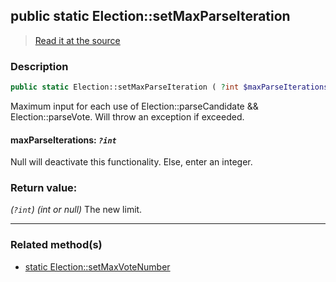 ## public static Election::setMaxParseIteration

> [Read it at the source](https://github.com/julien-boudry/Condorcet/blob/master/src/Election.php#L65)

### Description    

```php
public static Election::setMaxParseIteration ( ?int $maxParseIterations ): ?int
```

Maximum input for each use of Election::parseCandidate && Election::parseVote. Will throw an exception if exceeded.
    

#### **maxParseIterations:** *`?int`*   
Null will deactivate this functionality. Else, enter an integer.    


### Return value:   

*(`?int`)* *(int or null)* The new limit.


---------------------------------------

### Related method(s)      

* [static Election::setMaxVoteNumber](/Docs/ApiReferences/Election%20Class/public%20static%20Election--setMaxVoteNumber.md)    
